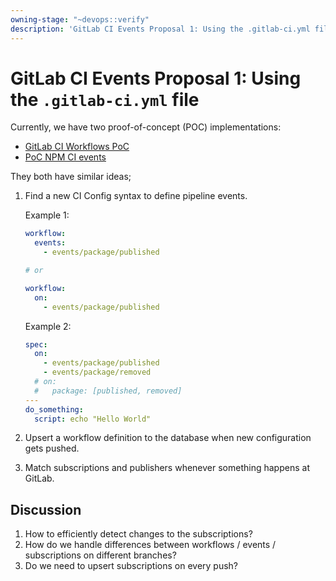 ```yaml
---
owning-stage: "~devops::verify"
description: 'GitLab CI Events Proposal 1: Using the .gitlab-ci.yml file'
---
```


# GitLab CI Events Proposal 1: Using the `.gitlab-ci.yml` file

Currently, we have two proof-of-concept (POC) implementations:

- [GitLab CI Workflows PoC](https://gitlab.com/gitlab-org/gitlab/-/merge_requests/91244)
- [PoC NPM CI events](https://gitlab.com/gitlab-org/gitlab/-/merge_requests/111693)

They both have similar ideas;

1. Find a new CI Config syntax to define pipeline events.

    Example 1:

    ```yaml
    workflow:
      events:
        - events/package/published

    # or

    workflow:
      on:
        - events/package/published
    ```

    Example 2:

    ```yaml
    spec:
      on:
        - events/package/published
        - events/package/removed
      # on:
      #   package: [published, removed]
    ---
    do_something:
      script: echo "Hello World"
    ```

1. Upsert a workflow definition to the database when new configuration gets
   pushed.
1. Match subscriptions and publishers whenever something happens at GitLab.

## Discussion

1. How to efficiently detect changes to the subscriptions?
1. How do we handle differences between workflows / events / subscriptions on
   different branches?
1. Do we need to upsert subscriptions on every push?
